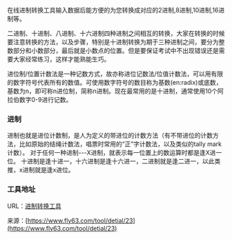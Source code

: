 在线进制转换工具输入数据后能方便的为您转换成对应的2进制,8进制,10进制,16进制等。  

二进制、十进制、八进制、十六进制四种进制之间相互的转换，大家在转换的时候要注意转换的方法，以及步骤，特别是十进制转换为期于三种进制之间，要分为整数部分和小数部分，最后就是小数点的位置。但是要保证考试中不出现错误还是需要大家经常练习，这样才能熟能生巧。

进位制/位置计数法是一种记数方式，故亦称进位记数法/位值计数法，可以用有限的数字符号代表所有的数值。可使用数字符号的数目称为基数(en:radix)或底数，基数为n，即可称n进位制，简称n进制。现在最常用的是十进制，通常使用10个阿拉伯数字0-9进行记数。

### 进制
进制也就是进位计数制，是人为定义的带进位的计数方法（有不带进位的计数方法，比如原始的结绳计数法，唱票时常用的“正”字计数法，以及类似的tally mark计数）。 对于任何一种进制---X进制，就表示每一位置上的数运算时都是逢X进一位。 十进制是逢十进一，十六进制是逢十六进一，二进制就是逢二进一，以此类推，x进制就是逢x进位。

### 工具地址
URL：[进制转换工具](https://www.fly63.com/tool/radix/)

来源：[https://www.fly63.com/tool/detial/23](https://www.fly63.com/tool/detial/23)